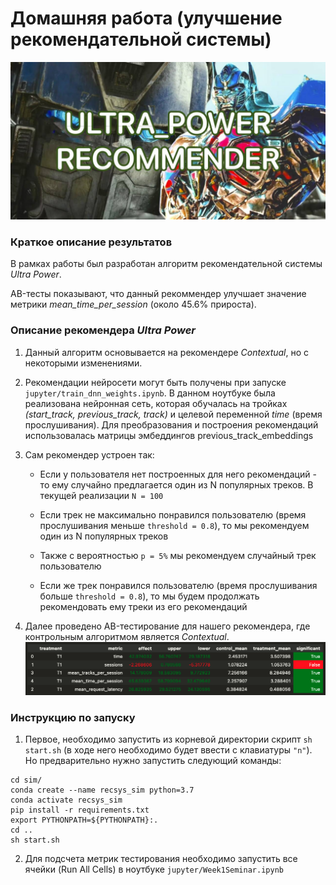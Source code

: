 # Домашняя работа (улучшение рекомендательной системы)

![ultra power image meme](ultra_power.jpg)

### Краткое описание результатов

В рамках работы был разработан алгоритм рекомендательной системы *Ultra Power*.

AB-тесты показывают, что данный рекоммендер улучшает значение метрики *mean_time_per_session* (около 45.6% прироста).

### Описание рекомендера *Ultra Power*

1. Данный алгоритм основывается на рекомендере *Contextual*, но с некоторыми изменениями.

2. Рекомендации нейросети могут быть получены при запуске `jupyter/train_dnn_weights.ipynb`.
В данном ноутбуке была реализована нейронная сеть, которая обучалась на тройках *(start_track, previous_track, track)* и целевой переменной *time* (время прослушивания).
Для преобразования и построения рекомендаций использовалась матрицы эмбеддингов previous_track_embeddings

3. Сам рекомендер устроен так:
    - Если у пользователя нет построенных для него рекомендаций - то ему случайно предлагается один из N популярных треков. В текущей реализации `N = 100`

    - Если трек не максимально понравился пользователю (время прослушивания меньше `threshold = 0.8`), то мы рекомендуем один из N популярных треков

    - Также с вероятностью `p = 5%` мы рекомендуем случайный трек пользователю

    - Если же трек понравился пользователю (время прослушивания больше `threshold = 0.8`), то мы будем продолжать рекомендовать ему треки из его рекомендаций

4. Далее проведено AB-тестирование для нашего рекомендера, где контрольным алгоритмом является *Contextual*.
![ab metrics](ab_metrics.png)

### Инструкцию по запуску

1. Первое, необходимо запустить из корневой директории скрипт `sh start.sh` (в ходе него необходимо будет ввести с клавиатуры `"n"`). Но предварительно нужно запустить следующий команды:
```
cd sim/
conda create --name recsys_sim python=3.7
conda activate recsys_sim
pip install -r requirements.txt
export PYTHONPATH=${PYTHONPATH}:.
cd ..
sh start.sh
```

2. Для подсчета метрик тестирования необходимо запустить все ячейки (Run All Cells) в ноутбуке `jupyter/Week1Seminar.ipynb`

